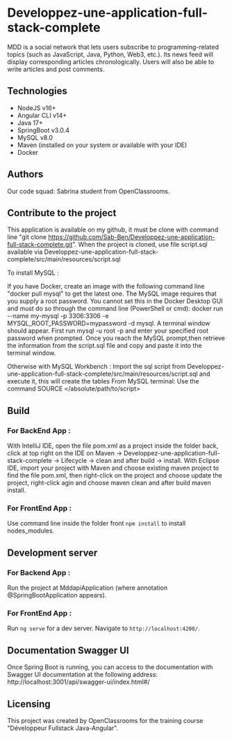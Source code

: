 # Developpez-une-application-full-stack-complete
MDD is a social network that lets users subscribe to programming-related topics 
(such as JavaScript, Java, Python, Web3, etc.). 
Its news feed will display corresponding articles chronologically. 
Users will also be able to write articles and post comments.

## Technologies
- NodeJS v16+
- Angular CLI v14+
- Java 17+
- SpringBoot v3.0.4
- MySQL v8.0
- Maven (installed on your system or available with your IDE)
- Docker

## Authors
Our code squad: Sabrina student from OpenClassrooms.

## Contribute to the project
This application is available on my github, it must be clone with command line 
"git clone https://github.com/Sab-Ben/Developpez-une-application-full-stack-complete.git".
When the project is cloned, use file script.sql available via 
Developpez-une-application-full-stack-complete/src/main/resources/script.sql


To install MySQL :

If you have Docker, create an image with the following command line "docker pull mysql" to get the latest one.
The MySQL image requires that you supply a root password. You cannot set this in the Docker Desktop GUI and must do so through the command line (PowerShell or cmd):
docker run --name my-mysql -p 3306:3306 -e MYSQL_ROOT_PASSWORD=mypassword -d mysql. A terminal window should appear. First run mysql -u root -p and enter your specified root password when prompted.
Once you reach the MySQL prompt,then retrieve the information from the script.sql 
file and copy and paste it into the terminal window.

Otherwise with MySQL Workbench : Import the sql script from 
Developpez-une-application-full-stack-complete/src/main/resources/script.sql 
and execute it, this will create the tables
From MySQL terminal: Use the command SOURCE </absolute/path/to/script>

## Build
### For BackEnd App :
With IntelliJ IDE, open the file pom.xml as a project inside the folder back, click at top right on the IDE on 
Maven -> Developpez-une-application-full-stack-complete -> Lifecycle -> clean and after build -> install.
With Eclipse IDE, import your project with Maven and choose existing maven project to find the file pom.xml,
then right-click on the project and choose update the project, 
right-click agin and choose maven clean and after build maven install.

### For FrontEnd App :
Use command line inside the folder front `npm install` to install nodes_modules.

## Development server
### For Backend App :
Run the project at MddapiApplication (where annotation @SpringBootApplication appears).

### For FrontEnd App :
Run `ng serve` for a dev server. Navigate to `http://localhost:4200/`.

## Documentation Swagger UI
Once Spring Boot is running, you can access to the documentation with Swagger UI documentation at
the following address: http://localhost:3001/api/swagger-ui/index.html#/

## Licensing
This project was created by OpenClassrooms for the training course "Développeur Fullstack Java-Angular".
